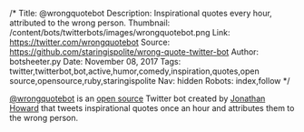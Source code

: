 /*
Title: @wrongquotebot
Description: Inspirational quotes every hour, attributed to the wrong person.
Thumbnail: /content/bots/twitterbots/images/wrongquotebot.png
Link: https://twitter.com/wrongquotebot
Source: https://github.com/staringispolite/wrong-quote-twitter-bot
Author: botsheeter.py
Date: November 08, 2017
Tags: twitter,twitterbot,bot,active,humor,comedy,inspiration,quotes,open source,opensource,ruby,staringispolite
Nav: hidden
Robots: index,follow
*/

[@wrongquotebot](https://twitter.com/wrongquotebot) is an [open source](https://github.com/staringispolite/wrong-quote-twitter-bot) Twitter bot created by [Jonathan Howard](https://twitter.com/staringispolite) that tweets inspirational quotes once an hour and attributes them to the wrong person.
